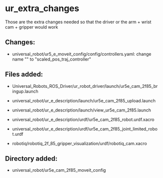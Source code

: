 # ur_extra_changes
Those are the extra changes needed so that the driver or the arm + wrist cam + gripper would work

## Changes:

- universal_robot/ur5_e_moveit_config/config/controllers.yaml: change name "" to "scaled_pos_traj_controller"

## Files added:

- Universal_Robots_ROS_Driver/ur_robot_driver/launch/ur5e_cam_2f85_bringup.launch

- universal_robot/ur_e_description/launch/ur5e_cam_2f85_upload.launch

- universal_robot/ur_e_description/launch/view_ur5e_cam_2f85.launch

- universal_robot/ur_e_description/urdf/ur5e_cam_2f85_robot.urdf.xacro

- universal_robot/ur_e_description/urdf/ur5e_cam_2f85_joint_limited_robot.urdf

- robotiq/robotiq_2f_85_gripper_visualization/urdf/robotiq_cam.xacro

## Directory added:

- universal_robot/ur5e_cam_2f85_moveit_config